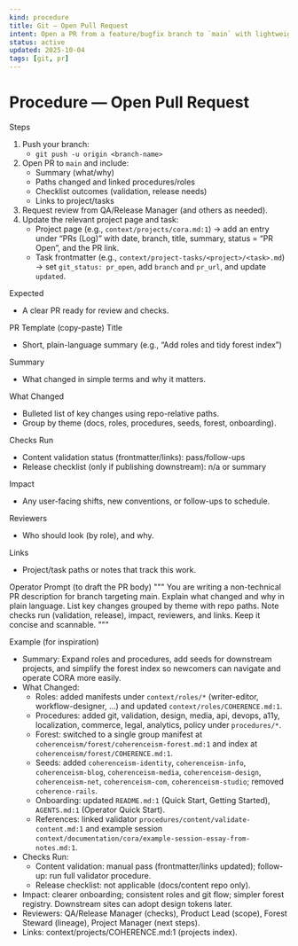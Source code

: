 ```yaml
---
kind: procedure
title: Git — Open Pull Request
intent: Open a PR from a feature/bugfix branch to `main` with lightweight checks
status: active
updated: 2025-10-04
tags: [git, pr]
---
```


# Procedure — Open Pull Request

Steps
1) Push your branch:
   - `git push -u origin <branch-name>`
2) Open PR to `main` and include:
   - Summary (what/why)
   - Paths changed and linked procedures/roles
   - Checklist outcomes (validation, release needs)
   - Links to project/tasks
3) Request review from QA/Release Manager (and others as needed).
4) Update the relevant project page and task:
   - Project page (e.g., `context/projects/cora.md:1`) → add an entry under “PRs (Log)” with date, branch, title, summary, status = “PR Open”, and the PR link.
   - Task frontmatter (e.g., `context/project-tasks/<project>/<task>.md`) → set `git_status: pr_open`, add `branch` and `pr_url`, and update `updated`.

Expected
- A clear PR ready for review and checks.

PR Template (copy-paste)
Title
- Short, plain-language summary (e.g., “Add roles and tidy forest index”)

Summary
- What changed in simple terms and why it matters.

What Changed
- Bulleted list of key changes using repo-relative paths.
- Group by theme (docs, roles, procedures, seeds, forest, onboarding).

Checks Run
- Content validation status (frontmatter/links): pass/follow-ups
- Release checklist (only if publishing downstream): n/a or summary

Impact
- Any user-facing shifts, new conventions, or follow-ups to schedule.

Reviewers
- Who should look (by role), and why.

Links
- Project/task paths or notes that track this work.

Operator Prompt (to draft the PR body)
"""
You are writing a non-technical PR description for branch <branch-name> targeting main.
Explain what changed and why in plain language. List key changes grouped by theme with repo paths. Note checks run (validation, release), impact, reviewers, and links.
Keep it concise and scannable.
"""

Example (for inspiration)
- Summary: Expand roles and procedures, add seeds for downstream projects, and simplify the forest index so newcomers can navigate and operate CORA more easily.
- What Changed:
  - Roles: added manifests under `context/roles/*` (writer-editor, workflow-designer, …) and updated `context/roles/COHERENCE.md:1`.
  - Procedures: added git, validation, design, media, api, devops, a11y, localization, commerce, legal, analytics, policy under `procedures/*`.
  - Forest: switched to a single group manifest at `coherenceism/forest/coherenceism-forest.md:1` and index at `coherenceism/forest/COHERENCE.md:1`.
  - Seeds: added `coherenceism-identity`, `coherenceism-info`, `coherenceism-blog`, `coherenceism-media`, `coherenceism-design`, `coherenceism-net`, `coherenceism-com`, `coherenceism-studio`; removed `coherence-rails`.
  - Onboarding: updated `README.md:1` (Quick Start, Getting Started), `AGENTS.md:1` (Operator Quick Start).
  - References: linked validator `procedures/content/validate-content.md:1` and example session `context/documentation/cora/example-session-essay-from-notes.md:1`.
- Checks Run:
  - Content validation: manual pass (frontmatter/links updated); follow-up: run full validator procedure.
  - Release checklist: not applicable (docs/content repo only).
- Impact: clearer onboarding; consistent roles and git flow; simpler forest registry. Downstream sites can adopt design tokens later.
- Reviewers: QA/Release Manager (checks), Product Lead (scope), Forest Steward (lineage), Project Manager (next steps).
- Links: context/projects/COHERENCE.md:1 (projects index).
